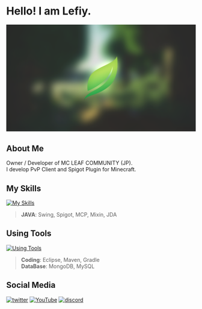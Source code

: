 # Hello! I am Lefiy.
![Leaf Client Owner / Developer](Leaf.png)

## About Me

Owner / Developer of MC LEAF COMMUNITY (JP).  
I develop PvP Client and Spigot Plugin for Minecraft.  

## My Skills

[![My Skills](https://skillicons.dev/icons?i=java&theme=light)](https://skillicons.dev)  
> **JAVA**: Swing, Spigot, MCP, Mixin, JDA  

## Using Tools

[![Using Tools](https://skillicons.dev/icons?i=eclipse,maven,gradle,mongodb,mysql&theme=light)](https://skillicons.dev)  
> **Coding**: Eclipse, Maven, Gradle  
> **DataBase**: MongoDB, MySQL  

## Social Media

[<img src='https://cdn.jsdelivr.net/npm/simple-icons@3.0.1/icons/twitter.svg' alt='twitter' height='40'>](https://twitter.com/lefiy_normal)  [<img src='https://cdn.jsdelivr.net/npm/simple-icons@3.0.1/icons/youtube.svg' alt='YouTube' height='40'>](https://www.youtube.com/c/Lefiy_MC)  [<img src='https://cdn.jsdelivr.net/npm/simple-icons@3.0.1/icons/discord.svg' alt='discord' height='40'>](https://discord.com/invite/eJtRwnhxdY)
